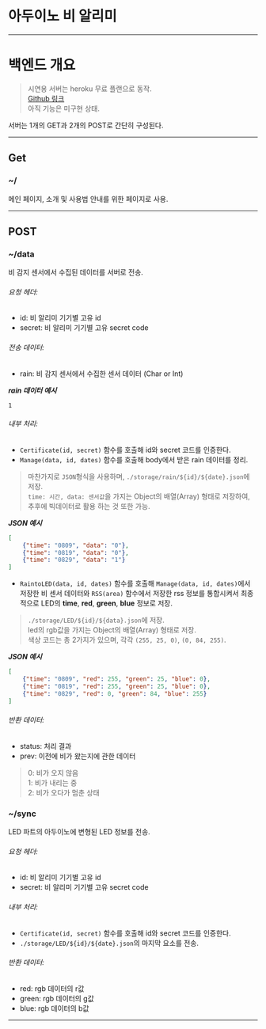 # 아두이노 비 알리미

***

# 백엔드 개요
> 시연용 서버는 heroku 무료 플랜으로 동작.  
> [Github 링크](https://github.com/bjy0212/arduino_rain_alarm_back)  
> 아직 기능은 미구현 상태.  

서버는 1개의 GET과 2개의 POST로 간단히 구성된다.

---

## Get

### ~/
메인 페이지, 소개 및 사용법 안내를 위한 페이지로 사용.

---

## POST

### ~/data
비 감지 센서에서 수집된 데이터를 서버로 전송.
###### 요청 헤더:
 - id: 비 알리미 기기별 고유 id
 - secret: 비 알리미 기기별 고유 secret code

###### 전송 데이터:
 - rain: 비 감지 센서에서 수집한 센서 데이터 (Char or Int)

***rain 데이터 예시***
```text
1
```

###### 내부 처리:
 - `Certificate(id, secret)` 함수를 호출해 id와 secret 코드를 인증한다.
 - `Manage(data, id, dates)` 함수를 호출해 body에서 받은 rain 데이터를 정리.  
> 마찬가지로 `JSON`형식을 사용하며, `./storage/rain/${id}/${date}.json`에 저장.  
> `time: 시간, data: 센서값`을 가지는 Object의 배열(Array) 형태로 저장하여, 추후에 빅데이터로 활용 하는 것 또한 가능.

***JSON 예시***
```json
[
    {"time": "0809", "data": "0"},
    {"time": "0819", "data": "0"},
    {"time": "0829", "data": "1"}
]
```

 - `RaintoLED(data, id, dates)` 함수를 호출해 `Manage(data, id, dates)`에서 저장한 비 센서 데이터와 `RSS(area)` 함수에서 저장한 rss 정보를 통합시켜서 최종적으로 LED의 **time**, **red**, **green**, **blue** 정보로 저장.

> `./storage/LED/${id}/${data}.json`에 저장.  
> led의 rgb값을 가지는 Object의 배열(Array) 형태로 저장.  
> 색상 코드는 총 2가지가 있으며, 각각 `(255, 25, 0)`, `(0, 84, 255)`.  

***JSON 예시***
```json
[
    {"time": "0809", "red": 255, "green": 25, "blue": 0},
    {"time": "0819", "red": 255, "green": 25, "blue": 0},
    {"time": "0829", "red": 0, "green": 84, "blue": 255}
]
```

###### 반환 데이터:
 - status: 처리 결과
 - prev: 이전에 비가 왔는지에 관한 데이터

> 0: 비가 오지 않음  
> 1: 비가 내리는 중  
> 2: 비가 오다가 멈춘 상태  

### ~/sync
LED 파트의  아두이노에 변형된 LED 정보를 전송.
###### 요청 헤더:
 - id: 비 알리미 기기별 고유 id
 - secret: 비 알리미 기기별 고유 secret code

###### 내부 처리:
 - `Certificate(id, secret)` 함수를 호출해 id와 secret 코드를 인증한다.
 - `./storage/LED/${id}/${date}.json`의 마지막 요소를 전송.

###### 반환 데이터:
 - red: rgb 데이터의 r값
 - green: rgb 데이터의 g값
 - blue: rgb 데이터의 b값

***
